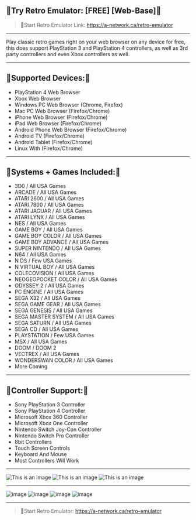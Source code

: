 🔶Try Retro Emulator: [FREE] [Web-Base]🔶
--------------------

>🔶Start Retro Emulator Link: 
https://a-network.ca/retro-emulator





________________________________________________________________________________________________________________________________________________________________________________

Play classic retro games right on your web browser on any device for free, this does support PlayStation 3 and PlayStation 4 controllers, as well as 3rd party controllers and even Xbox controllers as well.

________________________________________________________________________________________________________________________________________________________________________________

🔶Supported Devices:🔶
------------------------
- PlayStation 4 Web Browser
- Xbox Web Browser
- Windows PC Web Browser (Chrome, Firefox)
- Mac PC Web Browser (Firefox/Chrome)
- iPhone Web Browser (Firefox/Chrome)
- iPad Web Browser (Firefox/Chrome)
- Android Phone Web Browser (Firefox/Chrome)
- Android TV (Firefox/Chrome)
- Android Tablet (Firefox/Chrome)
- Linux With (Firefox/Chrome)

________________________________________________________________________________________________________________________________________________________________________________

🔶Systems + Games Included:🔶
----------------------------------
- 3D0 / All USA Games
- ARCADE / All USA Games
- ATARI 2600 / All USA Games
- ATARI 7800 / All USA Games
- ATARI JAGUAR / All USA Games
- ATARI LYNX / All USA Games
- NES / All USA Games
- GAME BOY / All USA Games
- GAME BOY COLOR / All USA Games
- GAME BOY ADVANCE / All USA Games
- SUPER NINTENDO / All USA Games
- N64 / All USA Games
- N DS / Few USA Games
- N VIRTUAL BOY / All USA Games
- COLECOVISION / All USA Games
- NEOGEOPOCKET COLOR / All USA Games
- ODYSSEY 2 / All USA Games
- PC ENGINE / All USA Games
- SEGA X32 / All USA Games
- SEGA GAME GEAR / All USA Games
- SEGA GENESIS / All USA Games
- SEGA MASTER SYSTEM / All USA Games
- SEGA SATURN / All USA Games
- SEGA CD / All USA Games
- PLAYSTATION / Few USA Games
- MSX / All USA Games
- DOOM / DOOM 2
- VECTREX / All USA Games
- WONDERSWAN COLOR / All USA Games
- More Coming

________________________________________________________________________________________________________________________________________________________________________________

🔶Controller Support:🔶
-------------------
- Sony PlayStation 3 Controller
- Sony PlayStation 4 Controller
- Microsoft Xbox 360 Controller
- Microsoft Xbox One Controller
- Nintendo Switch Joy-Con Controller
- Nintendo Switch Pro Controller
- 8bit Controllers
- Touch Screen Controls
- Keyboard And Mouse
- Most Controllers Will Work

__________________________________________________________________________________________________________________________________

![This is an image](https://github.com/media-a-server/Emulator-Website/blob/main/1.jpg?raw=true)
![This is an image](https://github.com/media-a-server/Emulator-Website/blob/main/2.jpg?raw=true)
![This is an image](https://github.com/media-a-server/Emulator-Website/blob/main/3.jpg?raw=true)

________________________________________________________________________________________________________________________________________________________________________________
![image](https://user-images.githubusercontent.com/50722217/153095804-56faa35c-5c94-431e-b718-095f431f9898.png)
![image](https://user-images.githubusercontent.com/50722217/153095813-611db3cf-e6a7-42ad-9c84-3537d5e01325.png)
![image](https://user-images.githubusercontent.com/50722217/153095824-67b17834-92e2-49bc-bd60-24504949f2fa.png)
![image](https://user-images.githubusercontent.com/50722217/153095843-bdb24f1a-0be0-4fac-8eef-90f80c1fb44b.png)
________________________________________________________________________________________________________________________________________________________________________________

>🔶Start Retro Emulator: 
https://a-network.ca/retro-emulator
